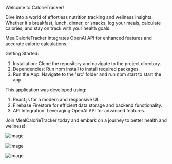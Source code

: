 Welcome to CalorieTracker!

Dive into a world of effortless nutrition tracking and wellness insights. Whether it's breakfast, lunch, dinner, or snacks, log your meals, calculate calories, and stay on track with your health goals.

MealCalorieTracker integrates OpenAI API for enhanced features and accurate calorie calculations.

Getting Started:
1. Installation: Clone the repository and navigate to the project directory.
2. Dependencies: Run npm install to install required packages.
3. Run the App: Navigate to the 'src' folder and run npm start to start the app.

   
This application was developed using:
1. React.js for a modern and responsive UI.
2. Firebase Firestore for efficient data storage and backend functionality.
3. API Integration: Leveraging OpenAI API for advanced features.
   
Join MealCalorieTracker today and embark on a journey to better health and wellness!

![image](https://github.com/Michgotj/CalorieTrackerApp/assets/142809781/dc9a1a4d-8bcc-43d9-b609-edc45ec9e92f)

![image](https://github.com/Michgotj/CalorieTrackerApp/assets/142809781/bbd91403-8b37-4cc1-bb0f-bbbff9486dc1)

![image](https://github.com/Michgotj/CalorieTrackerApp/assets/142809781/d03b12ea-3a0e-43c2-88ec-097ce854ace0)


